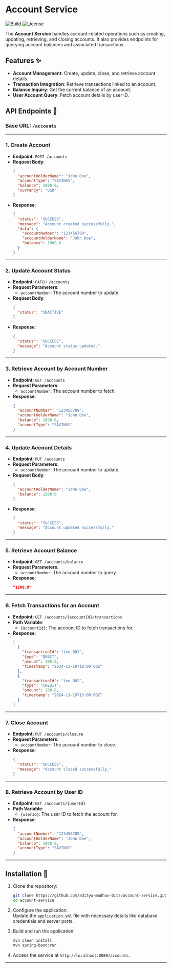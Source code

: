 # Account Service  

![Build](https://img.shields.io/badge/Build-Passing-brightgreen.svg) ![License](https://img.shields.io/github/license/aditya-madhav-bits/account-service)

The **Account Service** handles account-related operations such as creating, updating, retrieving, and closing accounts. It also provides endpoints for querying account balances and associated transactions.  

## Features ✨
- **Account Management**: Create, update, close, and retrieve account details.  
- **Transaction Integration**: Retrieve transactions linked to an account.  
- **Balance Inquiry**: Get the current balance of an account.  
- **User Account Query**: Fetch account details by user ID.  

## API Endpoints 📡

### Base URL: `/accounts`  

---

### 1. Create Account  
- **Endpoint**: `POST /accounts`  
- **Request Body**:  
  ```json
  {
    "accountHolderName": "John Doe",
    "accountType": "SAVINGS",
    "balance": 1000.0,
    "currency": "USD"
  }
  ```  
- **Response**:  
  ```json
  {
    "status": "SUCCESS",
    "message": "Account created successfully.",
    "data": {
      "accountNumber": "123456789",
      "accountHolderName": "John Doe",
      "balance": 1000.0
    }
  }
  ```  

---

### 2. Update Account Status  
- **Endpoint**: `PATCH /accounts`  
- **Request Parameters**:  
  - `accountNumber`: The account number to update.  
- **Request Body**:  
  ```json
  {
    "status": "INACTIVE"
  }
  ```  
- **Response**:  
  ```json
  {
    "status": "SUCCESS",
    "message": "Account status updated."
  }
  ```  

---

### 3. Retrieve Account by Account Number  
- **Endpoint**: `GET /accounts`  
- **Request Parameters**:  
  - `accountNumber`: The account number to fetch.  
- **Response**:  
  ```json
  {
    "accountNumber": "123456789",
    "accountHolderName": "John Doe",
    "balance": 1000.0,
    "accountType": "SAVINGS"
  }
  ```  

---

### 4. Update Account Details  
- **Endpoint**: `PUT /accounts`  
- **Request Parameters**:  
  - `accountNumber`: The account number to update.  
- **Request Body**:  
  ```json
  {
    "accountHolderName": "John Doe",
    "balance": 1200.0
  }
  ```  
- **Response**:  
  ```json
  {
    "status": "SUCCESS",
    "message": "Account updated successfully."
  }
  ```  

---

### 5. Retrieve Account Balance  
- **Endpoint**: `GET /accounts/balance`  
- **Request Parameters**:  
  - `accountNumber`: The account number to query.  
- **Response**:  
  ```json
  "1200.0"
  ```  

---

### 6. Fetch Transactions for an Account  
- **Endpoint**: `GET /accounts/{accountId}/transactions`  
- **Path Variable**:  
  - `{accountId}`: The account ID to fetch transactions for.  
- **Response**:  
  ```json
  [
    {
      "transactionId": "txn_001",
      "type": "DEBIT",
      "amount": 100.0,
      "timestamp": "2024-11-19T10:00:00Z"
    },
    {
      "transactionId": "txn_002",
      "type": "CREDIT",
      "amount": 200.0,
      "timestamp": "2024-11-19T15:00:00Z"
    }
  ]
  ```  

---

### 7. Close Account  
- **Endpoint**: `PUT /accounts/closure`  
- **Request Parameters**:  
  - `accountNumber`: The account number to close.  
- **Response**:  
  ```json
  {
    "status": "SUCCESS",
    "message": "Account closed successfully."
  }
  ```  

---

### 8. Retrieve Account by User ID  
- **Endpoint**: `GET /accounts/{userId}`  
- **Path Variable**:  
  - `{userId}`: The user ID to fetch the account for.  
- **Response**:  
  ```json
  {
    "accountNumber": "123456789",
    "accountHolderName": "John Doe",
    "balance": 1000.0,
    "accountType": "SAVINGS"
  }
  ```  

---

## Installation 🚀

1. Clone the repository:  
   ```bash
   git clone https://github.com/aditya-madhav-bits/account-service.git
   cd account-service
   ```  

2. Configure the application:  
   Update the `application.yml` file with necessary details like database credentials and server ports.  

3. Build and run the application:  
   ```bash
   mvn clean install
   mvn spring-boot:run
   ```  

4. Access the service at `http://localhost:8080/accounts`.  

---
